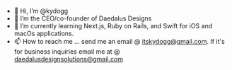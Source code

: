 - 👋 Hi, I’m @kydogg
- 👀 I’m the CEO/co-founder of Daedalus Designs
- 🌱 I’m currently learning Next.js, Ruby on Rails, and Swift for iOS and macOs applications.
- 📫 How to reach me ... send me an email @ itskydogg@gmail.com. If it's for business inquiries email me at @ daedalusdesignsolutions@gmail.com

<!---
kydogg/kydogg is a ✨ special ✨ repository because its `README.md` (this file) appears on your GitHub profile.
You can click the Preview link to take a look at your changes.
--->
